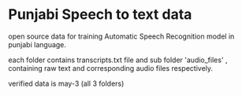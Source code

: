 # Punjabi Speech to text data
open source data for training Automatic Speech Recognition model in punjabi language.

each folder contains transcripts.txt file and sub folder 'audio_files' , containing raw text and corresponding audio files respectively.

verified data is may-3 (all 3 folders)
